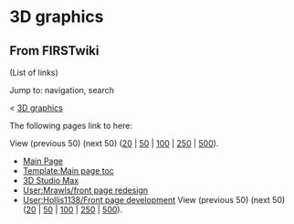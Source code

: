 # 3D graphics

## From FIRSTwiki

(List of links)

Jump to: navigation, search

< [3D graphics](/index.php?title=3D_graphics&redirect=no "3D graphics")

The following pages link to here:

View (previous 50) (next 50) ([20](/index.php?title=Special:Whatlinkshere/3D_graphics&limit=20&from=0 "Special:Whatlinkshere/3D graphics") | [50](/index.php?title=Special:Whatlinkshere/3D_graphics&limit=50&from=0 "Special:Whatlinkshere/3D graphics") | [100](/index.php?title=Special:Whatlinkshere/3D_graphics&limit=100&from=0 "Special:Whatlinkshere/3D graphics") | [250](/index.php?title=Special:Whatlinkshere/3D_graphics&limit=250&from=0 "Special:Whatlinkshere/3D graphics") | [500](/index.php?title=Special:Whatlinkshere/3D_graphics&limit=500&from=0 "Special:Whatlinkshere/3D graphics")).

- [Main Page](Main_Page "Main Page")
- [Template:Main page toc](Template:Main_page_toc "Template:Main page toc")
- [3D Studio Max](3D_Studio_Max "3D Studio Max")
- [User:Mrawls/front page redesign](User:Mrawls/front_page_redesign "User:Mrawls/front page redesign")
- [User:Hollis1138/Front page development](User:Hollis1138/Front_page_development "User:Hollis1138/Front page development") View (previous 50) (next 50) ([20](/index.php?title=Special:Whatlinkshere/3D_graphics&limit=20&from=0 "Special:Whatlinkshere/3D graphics") | [50](/index.php?title=Special:Whatlinkshere/3D_graphics&limit=50&from=0 "Special:Whatlinkshere/3D graphics") | [100](/index.php?title=Special:Whatlinkshere/3D_graphics&limit=100&from=0 "Special:Whatlinkshere/3D graphics") | [250](/index.php?title=Special:Whatlinkshere/3D_graphics&limit=250&from=0 "Special:Whatlinkshere/3D graphics") | [500](/index.php?title=Special:Whatlinkshere/3D_graphics&limit=500&from=0 "Special:Whatlinkshere/3D graphics")).
